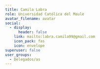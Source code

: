 ```yaml
---
title: Camila Labra
role: Universidad Católica del Maule
avatar_filename: avatar
social:
  - display:
      header: false
    link: mailto:labra.camila99@gmail.com
    icon_pack: fas
    icon: envelope
superuser: false
user_groups:
  - Delegados/as
---
```

